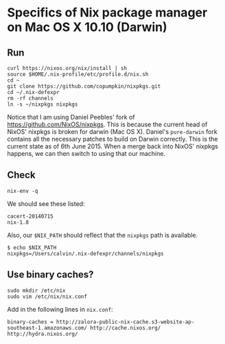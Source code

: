# Specifics of Nix package manager on Mac OS X 10.10 (Darwin)

## Run

```
curl https://nixos.org/nix/install | sh
source $HOME/.nix-profile/etc/profile.d/nix.sh
cd ~
git clone https://github.com/copumpkin/nixpkgs.git
cd ~/.nix-defexpr
rm -rf channels
ln -s ~/nixpkgs nixpkgs
```

Notice that I am using Daniel Peebles' fork of https://github.com/NixOS/nixpkgs.  This is because the current head of NixOS' nixpkgs is broken for darwin (Mac OS X). Daniel's `pure-darwin` fork contains all the necessary patches to build on Darwin correctly.  This is the current state as of 6th June 2015.  When a merge back into NixOS' nixpkgs happens, we can then switch to using that our machine.

## Check

```
nix-env -q
```

We should see these listed:

```
cacert-20140715
nix-1.8
```

Also, our `$NIX_PATH` should reflect that the `nixpkgs` path is available.

```
$ echo $NIX_PATH
nixpkgs=/Users/calvin/.nix-defexpr/channels/nixpkgs
```

## Use binary caches?

```
sudo mkdir /etc/nix
sudo vim /etc/nix/nix.conf
```

Add in the following lines in `nix.conf`:

```
binary-caches = http://zalora-public-nix-cache.s3-website-ap-southeast-1.amazonaws.com/ http://cache.nixos.org/ http://hydra.nixos.org/
```
